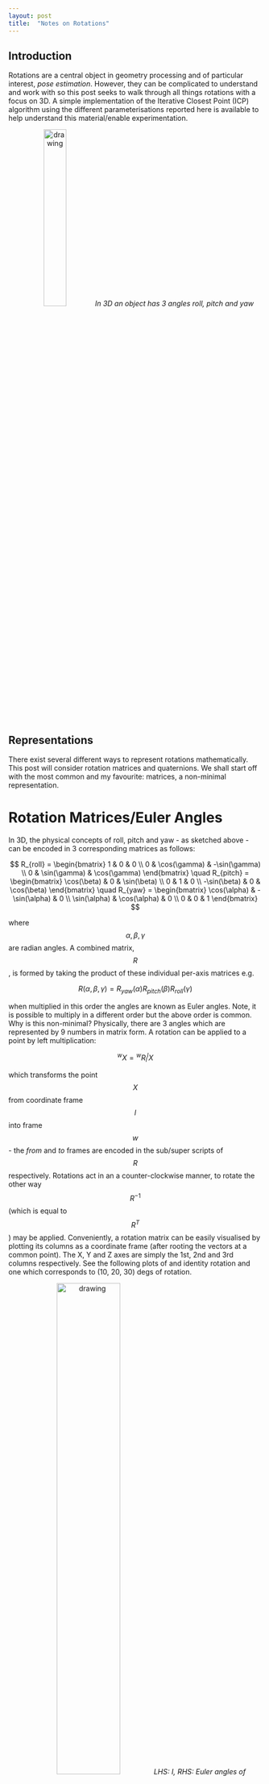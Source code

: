 ```yaml
---
layout: post
title:  "Notes on Rotations"
---
```


## Introduction

Rotations are a central object in geometry processing and of particular interest, *pose estimation*. However, they can be complicated to understand and work with so this post seeks to walk through all things rotations with a focus on 3D. A simple implementation of the Iterative Closest Point (ICP) algorithm using the different parameterisations reported here is available to help understand this material/enable experimentation. 

<p align="center">
  <img src="/assets/coordinate_frame.png" alt="drawing" width="30%"/>
  <em>In 3D an object has 3 angles roll, pitch and yaw</em>
</p>

## Representations

There exist several different ways to represent rotations mathematically. This post will consider rotation matrices and quaternions. We shall start off with the most common and my favourite: matrices, a non-minimal representation. 

# Rotation Matrices/Euler Angles

In 3D, the physical concepts of roll, pitch and yaw - as sketched above - can be encoded in 3 corresponding matrices as follows:

$$
R_{roll} = 
\begin{bmatrix}
 1  & 0           &  0           \\
 0  & \cos(\gamma) & -\sin(\gamma) \\
 0  & \sin(\gamma) &  \cos(\gamma)
\end{bmatrix}
\quad
R_{pitch} = 
\begin{bmatrix}
\cos(\beta)   & 0 & \sin(\beta) \\
 0            & 1 & 0           \\
-\sin(\beta)  & 0 & \cos(\beta) 
\end{bmatrix}
\quad
R_{yaw} = 
\begin{bmatrix}
\cos(\alpha) & -\sin(\alpha) & 0 \\
\sin(\alpha) &  \cos(\alpha) & 0 \\
0           & 0              & 1
\end{bmatrix}
$$

where $$ \alpha,\beta,\gamma $$ are radian angles. A combined matrix, $$R$$, is formed by taking the product of these individual per-axis matrices e.g.  

$$  
R(\alpha,\beta,\gamma) = R_{yaw}(\alpha)R_{pitch}(\beta)R_{roll}(\gamma)
$$  

when multiplied in this order the angles are known as Euler angles. Note, it is possible to multiply in a different order but the above order is common. Why is this non-minimal? Physically, there are 3 angles which are represented by 9 numbers in matrix form. A rotation can be applied to a point by left multiplication:

$$
{}^wX = {}^wR_l{}^lX
$$

which transforms the point $$X$$ from coordinate frame $$l$$ into frame $$w$$ - the *from* and *to* frames are encoded in the sub/super scripts of $$R$$ respectively. Rotations act in an a counter-clockwise manner, to rotate the other way $$R^{-1}$$ (which is equal to $$R^T$$) may be applied. Conveniently, a rotation matrix can be easily visualised by plotting its columns as a coordinate frame (after rooting the vectors at a common point). The X, Y and Z axes are simply the 1st, 2nd and 3rd columns respectively. See the following plots of and identity rotation and one which corresponds to (10, 20, 30) degs of rotation. 

<p align="center">
  <img src="/assets/coordinate_viz2.png" alt="drawing" width="50%"/>
  <em>LHS: I, RHS: Euler angles of 10,20,30deg</em>
</p>

Given that this is how a rotation matrix is built, it should be clear that not *any old* 3x3 matrix is a rotation matrix! Rotations have a specific structure, in particular $$R$$ is orthonormal. What this means is that its columns are of unit magnitude, mutually perpendicular, $$R^{-1}=R^T$$ and additionally for a right handed frame $$\operatorname{det}(R)=+1$$.

OK, so say you have a 3x3 matrix which is not quite orthogonal, can I form the nearest rotation? Yes, via the SVD of the matrix. Given some, $$R^{approx}$$, computed from noisy data, the proper rotation can be found as follows:

$$ 
R^{approx} = U \Sigma V
$$

then

$$
R = UV
$$ 

is orthonormal. If the determinant is negative, negating the singular vector corresponding to the smallest singular value will yield a +1 $$\operatorname{det}$$.

This way to represent angles has some issues though. A well known problem called *gimbal lock* can occur, which corresponds to there being a loss of 1 degree of freedom in the rotation. This is a singularity where the input angles $$ (\alpha,\beta,\gamma) = (0, \pm\pi/2, 0)$$ which effectively results in $$\alpha$$ and $$\gamma$$ having the same effect, see [4]. Another potential issue happens, numerically, when composing several matrices in that the resultant matrix could be non-orthogonal, as a result of rounding etc, thus scaling the object being rotated. This condition, referred to as *drift*, needs to be checked and remedied via re-orthogonalised. However, applying rotations is straightforward and they are easy to visualise - I typically work with them when doing geometry processing. 

Interestingly, given some, $$R$$, adding to it some increment e.g. $$R' = R + \Delta X$$ does not guarantee that $$R'$$ is a rotation. However, it does work if $$\Delta X$$ is structured correctly as we shall see in a later section. Immediately, this means that interpolation between 2 rotation matrices is not straightforward ... In addition to this, how do we optimise w.r.t. a rotation matrix in such as way that the structure is respected? This is not clear. Naively, a first thought would be to unpack a rotation into a 9x1 vector, optimise the elements individually then project to the nearest matrix using the SVD... this sounds like it could be very wasteful though... Also, it is intellectually dissatisfying that it takes 9 numbers to represent 3 physical attributes. Another way would be to convert back to Euler angles, adjust and reconstruct a matrix - this is possible but still suffers from gimbal lock. This brings us on to quaternions!

# Quaternions

Loosely, Eulers rotation theorem says that the action of a rotation matrix upon an object is equivalent to the object rotating by some angle $$\theta$$ around an axis $$\boldsymbol{u}$$: this is called an *axis-angle* representation. The most popular form of axis-angle methods are the unit magnitude *quaternions*.

Quaternions are 4D complex numbers of the form

$$
\boldsymbol{q} = a + bi + cj + dk
$$

where $$i,j,k$$ are imaginary units which combine according to a set of rules, see [5]. The conjugate is given by

$$
\boldsymbol{q^*} = a - bi - cj - dk
$$

while the norm is given by 

$$
||\boldsymbol{q}|| = \sqrt{(a^2 + b^2 + c^2 + d^2)}
$$

A point $$X$$ can be rotated via the product

$$
{}^w\boldsymbol{p} = \boldsymbol{q} {}^l \boldsymbol{p} \boldsymbol{q^*} 
$$

where $$\boldsymbol{p}$$ is the (pure) quaternion whose imaginary part has been set to $$X$$. Similarly to rotation matrices, composition of multiple rotations is done through quaternion-multiplication, the output of which is another unit magnitude quaternion. The format of quaternion written as above does not reveal detail of the axis and angle. This can be seen through the alternative form:

$$
\boldsymbol{q} = \cos(\theta/2) + \boldsymbol{u}\sin(\theta/2)
$$

with

$$
\boldsymbol{u} = iu_x + ju_y + ku_z
$$

The axis-angle parameters, $$\theta$$ and $$\boldsymbol{u}$$ can be recovered straightforwardly from this format. Note, to rotate in the opposite direction the inverse quaternion may be applied. $$\boldsymbol{q}^{-1} = \boldsymbol{q}^*$$. It is possible to convert a quaternion into a rotation matrix, as follows:

$$
R = 
\begin{bmatrix}
1 - 2c^2 - 2d^2 & 2bc - 2da       & 2bd + 2cd        \\
2bc + 2da       & 1 - 2b^2 - 2d^2 & 2cd - 2ba        \\
2bd - 2ca       & 2cd + 2ba       & 1 - 2b^2 - 2c^2  \\
\end{bmatrix}
$$

Quaternions have serveral advantages over rotation matrices. They are a minimal representation as a result of the unit magnitude constraint - the 4th component can always be recovered from the other three. Importantly, quaternions don't suffer from gimbal lock - this makes them a popular choice in computer graphics. Interpolation is possible through the Spherical Interpolation (SLERP) algoritm. In fact, one way to interpolate rotation matrices is to convert to a quaternion, carry out SLERP and convert back! Additionally, it is easier to see how optimsation w.r.t. a quaternion would work - this is covered in the ICP demo. However, depending upon the implementation, the aforementioned problems of drift also apply to quaternions and needs to be handled. 

So I have covered two very different looking approaches and it may seem strange that they both describe rotations. It turns out that rotation matrices and quaternions are both parameterisations of the Special Orthogonal Group SO(3) - methods making use of SO(3) are now common in the literature, hence the following section. This is of interest for optimisation w.r.t a rotation matrix as understanding SO(3) reveals the form of an incremental rotation.


# **S**pecial **O**rthogonal Group of dimension **3**: SO(3)

So why does adding an increment to a rotation matrix not work in general? This stems from the fact that rotation matrices do not belong to a vector space, rather they belong to a *Group*, in particular SO(3). Adding an increment could result in *jumping out* of the space of rotation matrices. This is of interest in the context of optimisation (w.r.t a rotation matrix) where normally increments are added to some intial value to drive down the loss. 

There are several papers on this topic but few are as accessible as the excellent Sola et al [1] to which I refer the reader for an in-depth analysis. With pragmatism in mind, I will simply summarise the main results from [1] in order to have sufficient working knowledge to apply the described methods.
 
<p align="center">
  <img src="/assets/manifold.png" alt="drawing" width="30%"/>
  <em>Manifold, M, Inspired by [1]</em>
</p>

At a high level, rotation matrices are said to exist on an abstract mathematical object known as a *manifold*. This can be thought of as a smooth, everywhere differentiable, surface. This manifold is not a vector space. However, *locally*, over a small area, the tangent (hyper) plane, $$T_xM$$, resembles a vector space of angular velocities - see sketch. An commonly used example to visualise this, is to consider the earth which, *globally*, is a sphere but *locally* is well approximated as being planar. Quaternions are another parameterisation of SO(3) and have their own tangent plane representation. However since optimising w.r.t. a quaternion is clearer - the remainder of this post will focus on rotation matrices where this theory is more important. When researching this topic I found the tutorial [7] quite helpful.

It turns out that the $$\operatorname{exp}$$ and $$\operatorname{log}$$ operators have a central role in mapping from the tangent space to the manifold and vice versa respectively. At first glance these functions may seem unexpected. However, [1] develop the theory underlying SO(3) from a familiar starting place in (unit magnitude) complex numbers, which describe a unit circle. As is well known, in exponential form, complex multiplication can be viewed as 2D rotation in the complex plane - this is where $$\operatorname{exp}$$ comes into play. The extension then to 3D via (unit) Quaternions becomes easier to follow. 

<!--- Tanget plane --->
The following theory assumes that the tangent plane is evaluated at the identity rotation on the manifold and only *small*, incremental, rotations are of interest. Elements of the tanget space known as the, Lie Algebra, have the form of skew-symmetric matrices:  

$$
[\boldsymbol{\omega}]_x = 
\begin{bmatrix}
 0        & -\omega_x &  \omega_y  \\
 \omega_x &  0        & -\omega_z  \\
-\omega_y &  \omega_z & 0 
\end{bmatrix}
$$  

where $${\omega}_i$$ is the derivative of angle, i.e. angular velocity. Drummond [2] arrives at this result through considering how the form of a small perturbation of the identity rotation, $$I$$ would appear. Additionaly, [2] notes that the tangent plane looks the same at any point on the manifold. If we want to evaluate the tangent plane at another point we can do so by starting off with $$I + \Delta $$ where $$\Delta$$ is a member of the tangent space followed by left multiplying by the evaluation point on the manifold, $$R$$, resulting in $$R+R\Delta$$.

As you can see, there are only 3 unique values, so this can be effectively flattened into a 3-vector as $$\boldsymbol{\omega}$$. The "flattening" operator is referred to as *vee*, [ $$]^v$$, while its inverse as *hat*, [ ]^. Interestingly, elements, $$[\boldsymbol{\omega}]_x$$, can be further broken down as a linear combination of so-called *generators* i.e. fundamental building blocks.  

$$
[\boldsymbol{\omega}]_x = \omega_x E_x + \omega_y E_y + \omega_z E_z 
$$  

The generators have the following form:

$$
E_x = 
\begin{bmatrix}
0 & 0 &  0 \\
0 & 0 & -1 \\
0 & 1 &  0
\end{bmatrix}
\quad
E_y = 
\begin{bmatrix}
 0 & 0 & 1 \\
 0 & 0 & 0 \\
-1 & 0 & 0
\end{bmatrix}
\quad
E_z = 
\begin{bmatrix}
0 & -1 & 0 \\
1 &  0 & 0 \\
0 &  0 & 0
\end{bmatrix}
$$

which somewhat mirror the per-axis rotation matrices above. [3] shows that the generators are in fact the derivative of the per-axis rotations evaluated at the Identity. We can map from the tangent space to the manifold through a matrix exponential as follows:

$$
R = \operatorname{exp( [\boldsymbol{u}\theta]_x  )} = I + [\boldsymbol{u}]_x sin(\theta) + [\boldsymbol{u}]_x^2 (1 - cos(\theta))
$$

commonly known as the Rodrigues rotation formula. Through the $$Log$$ operator, manifold elements are mapped to the tangent space as follows:

$$
Log(R) = [ \frac{\theta(R - R^T)}{2 sin(\theta)} ]^v
$$

where $$\theta$$ is given by

$$
\theta = cos^{-1} \frac{ (\mathrm{Tr}(R)-1) }{2}
$$

This means that incremental rotations can be represented by an angular velocity $$  \boldsymbol{\omega} =[ \omega_x,  \omega_y,  \omega_z] $$ - this is minimal.  The important point here is that elements of the tanget plane live in a vector space and so we can add angular velocities and map back to the manifold to obtain a valid rotation matrix. *This* is the mechanism by which we can optimise w.r.t. a rotation matrix.


## Demo

In order to demo the above parameterisations a simple version of ICP was implemented in Python with the approach closely following [5]. It is definitely not optimised and has been written with a straightforward understanding in mind. As well as optimising for rotation, the translation is also adjusted (i.e. full 6 degree of freedom rigid body transformation) - the translation aspects were not covered here but can be readily understood in [1]. 


## References

[1] Sola, J., Deray, J. and Atchuthan, D., 2018. A micro Lie theory for state estimation in robotics. arXiv preprint arXiv:1812.01537 

[2] Drummond, T., 2014. Lie groups, Lie algebras, projective geometry and optimization for 3D Geometry, Engineering and Computer Vision  

[3] Eade, E., 2013. Lie groups for 2d and 3d transformations. URL http://ethaneade.com/lie.pdf, revised Dec, 117, p.118  

[4] Wyss-Gallifent J, MATH431: Gimbal Lock, URL (http://www.math.umd.edu/~immortal/MATH431/book/ch_gimballock.pdf)

[5] Kuipers, J.B., 1999. Quaternions and rotation sequences: a primer with applications to orbits, aerospace, and virtual reality. Princeton university press.

[6] Grisetti, G., Guadagnino, T., Aloise, I., Colosi, M., Della Corte, B. and Schlegel, D., 2020. Least squares optimization: From theory to practice. Robotics, 9(3), p.51

[7] Manifolds #1 - Introducing Manifolds https://youtu.be/GqRoiZgd6N8